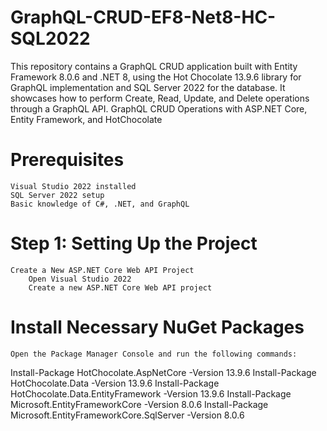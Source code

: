 # GraphQL-CRUD-EF8-Net8-HC-SQL2022
This repository contains a GraphQL CRUD application built with Entity Framework 8.0.6 and .NET 8, using the Hot Chocolate 13.9.6 library for GraphQL implementation and SQL Server 2022 for the database. It showcases how to perform Create, Read, Update, and Delete operations through a GraphQL API.
 GraphQL CRUD Operations with ASP.NET Core, Entity Framework, and HotChocolate 
 
#  Prerequisites

    Visual Studio 2022 installed
    SQL Server 2022 setup
    Basic knowledge of C#, .NET, and GraphQL

# Step 1: Setting Up the Project

    Create a New ASP.NET Core Web API Project
        Open Visual Studio 2022
        Create a new ASP.NET Core Web API project

#    Install Necessary NuGet Packages

    Open the Package Manager Console and run the following commands: 

Install-Package HotChocolate.AspNetCore -Version 13.9.6
Install-Package HotChocolate.Data -Version 13.9.6
Install-Package HotChocolate.Data.EntityFramework -Version 13.9.6
Install-Package Microsoft.EntityFrameworkCore -Version 8.0.6
Install-Package Microsoft.EntityFrameworkCore.SqlServer -Version 8.0.6
